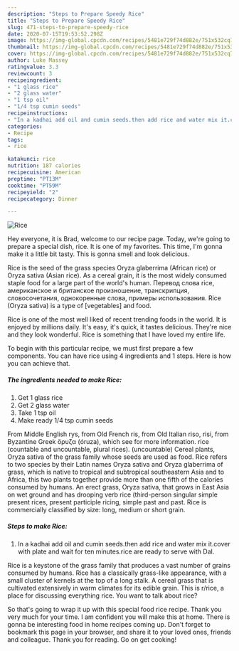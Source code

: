 ```yaml
---
description: "Steps to Prepare Speedy Rice"
title: "Steps to Prepare Speedy Rice"
slug: 471-steps-to-prepare-speedy-rice
date: 2020-07-15T19:53:52.298Z
image: https://img-global.cpcdn.com/recipes/5481e729f74d882e/751x532cq70/rice-recipe-main-photo.jpg
thumbnail: https://img-global.cpcdn.com/recipes/5481e729f74d882e/751x532cq70/rice-recipe-main-photo.jpg
cover: https://img-global.cpcdn.com/recipes/5481e729f74d882e/751x532cq70/rice-recipe-main-photo.jpg
author: Luke Massey
ratingvalue: 3.3
reviewcount: 3
recipeingredient:
- "1 glass rice"
- "2 glass water"
- "1 tsp oil"
- "1/4 tsp cumin seeds"
recipeinstructions:
- "In a kadhai add oil and cumin seeds.then add rice and water mix it.cover with plate and wait for ten minutes.rice are ready to serve with Dal."
categories:
- Recipe
tags:
- rice

katakunci: rice 
nutrition: 187 calories
recipecuisine: American
preptime: "PT13M"
cooktime: "PT59M"
recipeyield: "2"
recipecategory: Dinner

---
```



![Rice](https://img-global.cpcdn.com/recipes/5481e729f74d882e/751x532cq70/rice-recipe-main-photo.jpg)

Hey everyone, it is Brad, welcome to our recipe page. Today, we're going to prepare a special dish, rice. It is one of my favorites. This time, I'm gonna make it a little bit tasty. This is gonna smell and look delicious.

Rice is the seed of the grass species Oryza glaberrima (African rice) or Oryza sativa (Asian rice). As a cereal grain, it is the most widely consumed staple food for a large part of the world&#39;s human. Перевод слова rice, американское и британское произношение, транскрипция, словосочетания, однокоренные слова, примеры использования. Rice (Oryza sativa) is a type of [vegetables] and food.

Rice is one of the most well liked of recent trending foods in the world. It is enjoyed by millions daily. It's easy, it's quick, it tastes delicious. They're nice and they look wonderful. Rice is something that I have loved my entire life.


To begin with this particular recipe, we must first prepare a few components. You can have rice using 4 ingredients and 1 steps. Here is how you can achieve that.

<!--inarticleads1-->

##### The ingredients needed to make Rice:

1. Get 1 glass rice
1. Get 2 glass water
1. Take 1 tsp oil
1. Make ready 1/4 tsp cumin seeds


From Middle English rys, from Old French ris, from Old Italian riso, risi, from Byzantine Greek ὄρυζα (óruza), which see for more information. rice (countable and uncountable, plural rices). (uncountable) Cereal plants, Oryza sativa of the grass family whose seeds are used as food. Rice refers to two species by their Latin names Oryza sativa and Oryza glaberrima of grass, which is native to tropical and subtropical southeastern Asia and to Africa, this two plants together provide more than one fifth of the calories consumed by humans. An erect grass, Oryza sativa, that grows in East Asia on wet ground and has drooping verb rice (third-person singular simple present rices, present participle ricing, simple past and past. Rice is commercially classified by size: long, medium or short grain. 

<!--inarticleads2-->

##### Steps to make Rice:

1. In a kadhai add oil and cumin seeds.then add rice and water mix it.cover with plate and wait for ten minutes.rice are ready to serve with Dal.


Rice is a keystone of the grass family that produces a vast number of grains consumed by humans. Rice has a classically grass-like appearance, with a small cluster of kernels at the top of a long stalk. A cereal grass that is cultivated extensively in warm climates for its edible grain. This is r/rice, a place for discussing everything rice. You want to talk about rice? 

So that's going to wrap it up with this special food rice recipe. Thank you very much for your time. I am confident you will make this at home. There is gonna be interesting food in home recipes coming up. Don't forget to bookmark this page in your browser, and share it to your loved ones, friends and colleague. Thank you for reading. Go on get cooking!
